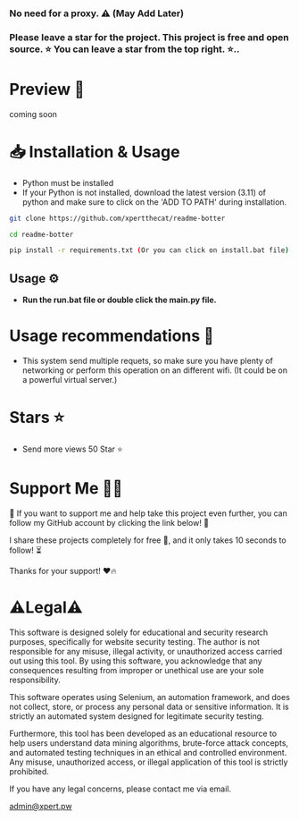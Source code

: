 ### No need for a proxy. ⚠️ (May Add Later)
### Please leave a star for the project. This project is free and open source. ⭐ You can leave a star from the top right. ⭐..

# Preview 💬
coming soon

# 📥 Installation & Usage


- Python must be installed
- If your Python is not installed, download the latest version (3.11) of python and make sure to click on the 'ADD TO PATH' during installation.
  
```sh
git clone https://github.com/xpertthecat/readme-botter

cd readme-botter

pip install -r requirements.txt (Or you can click on install.bat file)
```
## Usage ⚙️

- **Run the run.bat file or double click the main.py file.**

# Usage recommendations 📖

- This system send multiple requets, so make sure you have plenty of networking or perform this operation on an different wifi. (It could be on a powerful virtual server.)

# Stars ⭐
- Send more views 50 Star ⭐

# Support Me 🙋‍♂️
🚀 If you want to support me and help take this project even further, you can follow my GitHub account by clicking the link below! 🔗

I share these projects completely for free 🎁, and it only takes 10 seconds to follow! ⏳

Thanks for your support! ❤️🔥


# ⚠️Legal⚠️

This software is designed solely for educational and security research purposes, specifically for website security testing. The author is not responsible for any misuse, illegal activity, or unauthorized access carried out using this tool. By using this software, you acknowledge that any consequences resulting from improper or unethical use are your sole responsibility.

This software operates using Selenium, an automation framework, and does not collect, store, or process any personal data or sensitive information. It is strictly an automated system designed for legitimate security testing.

Furthermore, this tool has been developed as an educational resource to help users understand data mining algorithms, brute-force attack concepts, and automated testing techniques in an ethical and controlled environment. Any misuse, unauthorized access, or illegal application of this tool is strictly prohibited.

If you have any legal concerns, please contact me via email.

admin@xpert.pw

